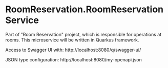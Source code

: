 # RoomReservation.RoomReservationService
Part of "Room Reservation" project, which is responsible for operations at rooms.
This microservice will be written in Quarkus framework.

Access to Swagger UI with: http://localhost:8080/q/swagger-ui/

JSON type configuration: http://localhost:8080/my-openapi.json
 